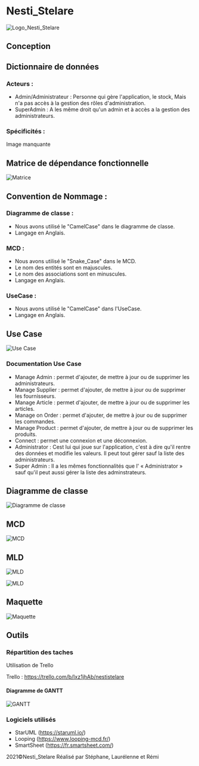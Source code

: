 # Nesti_Stelare

![Logo_Nesti_Stelare](https://github.com/lauree-p/Nesti_Stelare/blob/main/img/Nesti_Stelare-logo.png)

## Conception

## Dictionnaire de données

### Acteurs :

- Admin/Administrateur : Personne qui gère l'application, le stock, Mais n'a pas accès à la gestion des rôles d'administration.
- SuperAdmin : A les même droit qu'un admin et à accès a la gestion des administrateurs.

### Spécificités :

Image manquante

## Matrice de dépendance fonctionnelle

![Matrice](https://github.com/lauree-p/Nesti_Stelare/blob/main/conception/img/functional_dependency_matrix_and_concepts_found.png)

## Convention de Nommage :

### Diagramme de classe : 

- Nous avons utilisé le "CamelCase" dans le diagramme de classe.
- Langage en Anglais.

### MCD :

- Nous avons utilisé le "Snake_Case" dans le MCD.
- Le nom des entités sont en majuscules.
- Le nom des associations sont en minuscules.
- Langage en Anglais.

### UseCase : 

- Nous avons utilisé le "CamelCase" dans l'UseCase.
- Langage en Anglais.

## Use Case

![Use Case](https://github.com/lauree-p/Nesti_Stelare/blob/main/conception/img/use_case.png)

### Documentation Use Case

- Manage Admin : permet d'ajouter, de mettre à jour ou de supprimer les administrateurs.
- Manage Supplier : permet d'ajouter, de mettre à jour ou de supprimer les fournisseurs.
- Manage Article : permet d'ajouter, de mettre à jour ou de supprimer les articles.
- Manage on Order : permet d'ajouter, de mettre à jour ou de supprimer les commandes.
- Manage Product : permet d'ajouter, de mettre à jour ou de supprimer les produits.
- Connect : permet une connexion et une déconnexion.
- Administrator : Cest lui qui joue sur l'application, c'est à dire qu'il rentre des données et modifie
les valeurs. Il peut tout gérer sauf la liste des administrateurs.
- Super Admin : Il a les mêmes fonctionnalités que l' « Administrator » sauf qu'il peut aussi gérer la
liste des adminstrateurs.

## Diagramme de classe

![Diagramme de classe](https://github.com/lauree-p/Nesti_Stelare/blob/main/conception/img/class_diagram.png)

## MCD

![MCD](https://github.com/lauree-p/Nesti_Stelare/blob/main/conception/img/mcd.png)

## MLD

![MLD](https://github.com/lauree-p/Nesti_Stelare/blob/main/conception/img/mld2.png)

![MLD](https://github.com/lauree-p/Nesti_Stelare/blob/main/conception/img/mld.png)

## Maquette

![Maquette](https://github.com/lauree-p/Nesti_Stelare/blob/main/conception/img/mockup.png)

## Outils

### Répartition des taches

Utilisation de Trello

Trello : https://trello.com/b/Ixz1jhAb/nestistelare

#### Diagramme de GANTT

![GANTT](https://github.com/lauree-p/Nesti_Stelare/blob/main/conception/img/gantt_diagram.png)

### Logiciels utilisés

- StarUML (https://staruml.io/)
- Looping (https://www.looping-mcd.fr/)
- SmartSheet (https://fr.smartsheet.com/)

 2021©Nesti_Stelare Réalisé par Stéphane, Laurélenne et Rémi

